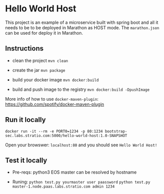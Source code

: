 # Hello World Host

This project is an example of a microservice built with spring boot and all it needs to be to be deployed in Marathon as HOST mode.
The `marathon.json` can be used for deploy it in Marathon.

## Instructions 

- clean the project
`mvn clean` 

- create the jar
`mvn package` 

- build your docker image
`mvn docker:build` 

- build and push image to the registry
`mvn docker:build -DpushImage`

More info of how to use `docker-maven-plugin`: https://github.com/spotify/docker-maven-plugin 

## Run it locally
`docker run -it --rm -e PORT0=1234 -p 80:1234 bootstrap-sec.labs.stratio.com:5000/hello-world-host:1.0-SNAPSHOT`

Open your browswer: `localhost:80` and you should see `Hello World Host!`

## Test it locally

- Pre-reqs:
    python3
    EOS master can be resolved by hostname

- Runing:
    `python test.py yourmaster user paassword`
    `python test.py master-1.node.paas.labs.stratio.com admin 1234`
